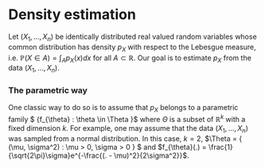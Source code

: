 # Density estimation

Let $(X_1,\ldots,X_n)$ be identically distributed real valued random variables whose common distribution has density $p_X$ with respect to the Lebesgue measure, i.e. $\mathbb{P}(X \in A) = \int_{A}p_X(x)dx$ for all $A \subset \mathbb{R}$. Our goal is to estimate $p_X$ from the data $(X_1,\ldots,X_n)$. 

### The parametric way

One classic way to do so is to assume that $p_X$ belongs to a parametric family $ \{f_{\theta} : \theta \in \Theta \}$ where $\Theta$ is a subset of $\mathbb{R}^k$ with a fixed dimension $k$. For example, one may assume that the data $(X_1,\ldots,X_n)$ was sampled from a normal distribution. In this case, $k=2$, $\Theta = \{ (\mu, \sigma^2) : \mu > 0, \sigma > 0 \} $ and $f_{\theta}(.) = \frac{1}{\sqrt{2\pi}\sigma}e^{-\frac{(. - \mu)^2}{2\sigma^2}}$.
